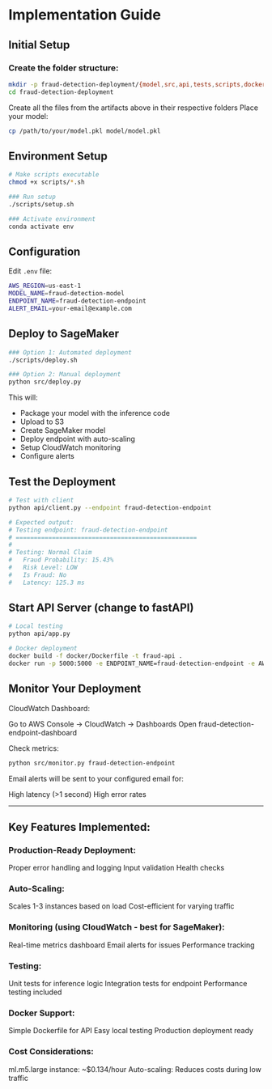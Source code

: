 # Implementation Guide

## Initial Setup

### Create the folder structure:

```bash
mkdir -p fraud-detection-deployment/{model,src,api,tests,scripts,docker,config}
cd fraud-detection-deployment
```

Create all the files from the artifacts above in their respective folders
Place your model:

```bash
cp /path/to/your/model.pkl model/model.pkl
```

## Environment Setup
```bash
# Make scripts executable
chmod +x scripts/*.sh

### Run setup
./scripts/setup.sh

### Activate environment
conda activate env
```

## Configuration
Edit `.env` file:
```bash
AWS_REGION=us-east-1
MODEL_NAME=fraud-detection-model
ENDPOINT_NAME=fraud-detection-endpoint
ALERT_EMAIL=your-email@example.com
```

## Deploy to SageMaker
```bash
### Option 1: Automated deployment
./scripts/deploy.sh

### Option 2: Manual deployment
python src/deploy.py
```
This will:

- Package your model with the inference code
- Upload to S3
- Create SageMaker model
- Deploy endpoint with auto-scaling
- Setup CloudWatch monitoring
- Configure alerts

## Test the Deployment
```bash
# Test with client
python api/client.py --endpoint fraud-detection-endpoint

# Expected output:
# Testing endpoint: fraud-detection-endpoint
# ==================================================
# 
# Testing: Normal Claim
#   Fraud Probability: 15.43%
#   Risk Level: LOW
#   Is Fraud: No
#   Latency: 125.3 ms
```

## Start API Server (change to fastAPI)
```bash
# Local testing
python api/app.py

# Docker deployment
docker build -f docker/Dockerfile -t fraud-api .
docker run -p 5000:5000 -e ENDPOINT_NAME=fraud-detection-endpoint -e AWS_REGION=us-east-1 fraud-api

```
## Monitor Your Deployment

CloudWatch Dashboard:

Go to AWS Console → CloudWatch → Dashboards
Open fraud-detection-endpoint-dashboard


Check metrics:

```bash
python src/monitor.py fraud-detection-endpoint
```
Email alerts will be sent to your configured email for:

High latency (>1 second)
High error rates

-----

## Key Features Implemented:

### Production-Ready Deployment:

Proper error handling and logging
Input validation
Health checks


### Auto-Scaling:

Scales 1-3 instances based on load
Cost-efficient for varying traffic


### Monitoring (using CloudWatch - best for SageMaker):

Real-time metrics dashboard
Email alerts for issues
Performance tracking


### Testing:

Unit tests for inference logic
Integration tests for endpoint
Performance testing included


### Docker Support:

Simple Dockerfile for API
Easy local testing
Production deployment ready



### Cost Considerations:

ml.m5.large instance: ~$0.134/hour
Auto-scaling: Reduces costs during low traffic